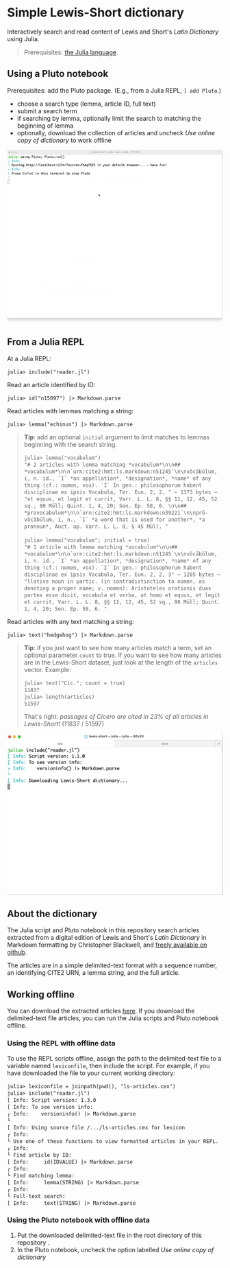 # Simple Lewis-Short dictionary

Interactively search and read content of Lewis and Short's *Latin Dictionary* using Julia.

> Prerequisites: [the Julia language](https://julialang.org/downloads/).


## Using a Pluto notebook

Prerequisites: add the Pluto package.  (E.g., from a Julia REPL, `] add Pluto`.)

- choose a search type (lemma, article ID, full text)
- submit a search term
- if searching by lemma, optionally limit the search to matching the beginning of lemma
- optionally, download the collection of articles and uncheck *Use online copy of dictionary* to work offline

![Pluto notebook](./lewis-short-plutonb.gif)

## From a Julia REPL

At a Julia REPL:

```{julia}
julia> include("reader.jl")
```

Read an article identified by ID:


```{julia}
julia> id("n15097") |> Markdown.parse
```

Read articles with lemmas matching a string:

```{julia}
julia> lemma("echinus") |> Markdown.parse
```
> **Tip**: add an optional `initial` argument to limit matches to lemmas beginning with the search string.
>
> ```{julia}
> julia> lemma("vocabulum")
> "# 2 articles with lemma matching *vocabulum*\n\n## *vocabulum*\n\n`urn:cite2:hmt:ls.markdown:n51245`\n\nvŏcābŭlum, i, n. id., `I` *an appellation*, *designation*, *name* of any thing (cf.: nomen, vox). `I` In gen.: philosophorum habent disciplinae ex ipsis Vocabula, Ter. Eun. 2, 2, " ⋯ 1373 bytes ⋯ "et equus, et legit et currit, Varr. L. L. 8, §§ 11, 12, 45, 52 sq., 80 Müll; Quint. 1, 4, 20; Sen. Ep. 58, 6. \n\n## *provocabulum*\n\n`urn:cite2:hmt:ls.markdown:n39221`\n\nprō-vŏcābŭlum, i, n., `I` *a word that is used for another*, *a pronoun*, Auct. ap. Varr. L. L. 8, § 45 Müll. "
>
> julia> lemma("vocabulum"; initial = true)
> "# 1 article with lemma matching *vocabulum*\n\n## *vocabulum*\n\n`urn:cite2:hmt:ls.markdown:n51245`\n\nvŏcābŭlum, i, n. id., `I` *an appellation*, *designation*, *name* of any thing (cf.: nomen, vox). `I` In gen.: philosophorum habent disciplinae ex ipsis Vocabula, Ter. Eun. 2, 2, 3" ⋯ 1205 bytes ⋯ "llative noun in partic. (in contradistinction to nomen, as denoting a proper name; v. nomen): Aristoteles orationis duas partes esse dicit, vocabula et verba, ut homo et equus, et legit et currit, Varr. L. L. 8, §§ 11, 12, 45, 52 sq., 80 Müll; Quint. 1, 4, 20; Sen. Ep. 58, 6. "
> ```

Read articles with any text matching a string:

```{julia}
julia> text("hedgehog") |> Markdown.parse
```

> **Tip**: if you just want to see how many articles match a term, set an optional parameter `count` to true.  If you want to see how many articles are in the Lewis-Short dataset, just look at the length of the `articles` vector. Example:
>
> ```{julia}
> julia> text("Cic."; count = true)
> 11837
> julia> length(articles)
>51597
>```
> 
> That's right: *passages of Cicero are cited in 23% of all articles in Lewis-Short*! (11837 / 51597)


![Using the script from the Julia REPL](./lewis-short-repl-1.1.gif)


## About the dictionary

The Julia script and Pluto notebook in this repository search articles extracted from a digital edition of Lewis and Short's *Latin Dictionary* in Markdown formatting by Christopher Blackwell, and [freely available on github](https://github.com/Eumaeus/cex_lewis_and_short).

The articles are in a simple delimited-text format with a sequence number, an identifying CITE2 URN, a lemma string, and the full article. 

## Working offline

You can download the extracted articles [here](http://shot.holycross.edu/lexica/ls-articles.cex). If you download the delimited-text file articles, you can run the Julia scripts and Pluto notebook offline.


### Using the REPL with offline data

To use the REPL scripts offline, assign the path to the delimited-text file to a variable named `lexiconfile`, then include the script.  For example, if you have downloaded the file to your current working directory:

```{julia}
julia> lexiconfile = joinpath(pwd(), "ls-articles.cex")
julia> include("reader.jl")
[ Info: Script version: 1.3.0
[ Info: To see version info:
┌ Info:    versioninfo() |> Markdown.parse
└ 
[ Info: Using source file /.../ls-articles.cex for lexicon
┌ Info: 
└ Use one of these functions to view formatted articles in your REPL.
┌ Info: 
└ Find article by ID:
[ Info:     id(IDVALUE) |> Markdown.parse
┌ Info: 
└ Find matching lemma:
[ Info:     lemma(STRING) |> Markdown.parse
┌ Info: 
└ Full-text search:
[ Info:     text(STRING) |> Markdown.parse

```


### Using the Pluto notebook with offline data


1. Put the downloaded delimited-text file in the root directory of this repository .
2. In the Pluto notebook, uncheck the option labelled *Use online copy of dictionary*
